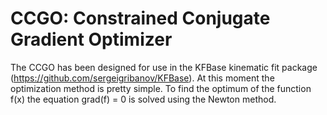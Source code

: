 # CCGO: Constrained Conjugate Gradient Optimizer

The CCGO has been designed for use in the KFBase kinematic fit package (https://github.com/sergeigribanov/KFBase).
At this moment the optimization method is pretty simple. To find the optimum of the function f(x) the equation grad(f) = 0
is solved using the Newton method.
